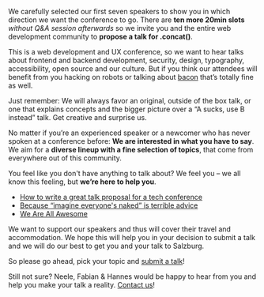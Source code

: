 We carefully selected our first seven speakers to show you in which direction we want the conference to go. There are **ten more 20min slots** *without Q&A session afterwards* so we invite you and the entire web development community to **propose a talk for .concat()**.

This is a web development and UX conference, so we want to hear talks about frontend and backend development, security, design, typography, accessibility, open source and our culture.
But if you think our attendees will benefit from you hacking on robots or talking about [bacon](https://www.youtube.com/watch?v=tRVUKCQw7qU) that’s totally fine as well. 

Just remember: We will always favor an original, outside of the box talk, or one that explains concepts and the bigger picture over a “A sucks, use B instead” talk. Get creative and surprise us.

No matter if you’re an experienced speaker or a newcomer who has never spoken at a conference before: **We are interested in what you have to say**. We aim for a **diverse lineup with a fine selection of topics**, that come from everywhere out of this community.

You feel like you don't have anything to talk about? We feel you – we all know this feeling, but **we’re here to help you**.

* [How to write a great talk proposal for a tech conference](http://2014.cssconf.eu/news/how-to-write-a-great-talk-proposal-for-a-tech)
* [Because “imagine everyone's naked” is terrible advice](http://speaking.io/)
* [We Are All Awesome](http://weareallaweso.me/)

We want to support our speakers and thus will cover their travel and accommodation. We hope this will help you in your decision to submit a talk and we will do our best to get you and your talk to Salzburg.

So please go ahead, pick your topic and [submit a talk](https://docs.google.com/forms/d/15yV_CLH45PyITDLPLg8R-toCXoWgBOPteyOPXuh2w0A/viewform)!

Still not sure? Neele, Fabian & Hannes would be happy to hear from you and help you make your talk a reality. [Contact us](mailto:talks@conc.at)!

